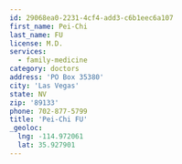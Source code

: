 ```yaml
---
id: 29068ea0-2231-4cf4-add3-c6b1eec6a107
first_name: Pei-Chi
last_name: FU
license: M.D.
services:
  - family-medicine
category: doctors
address: 'PO Box 35380'
city: 'Las Vegas'
state: NV
zip: '89133'
phone: 702-877-5799
title: 'Pei-Chi FU'
_geoloc:
  lng: -114.972061
  lat: 35.927901
---
```

